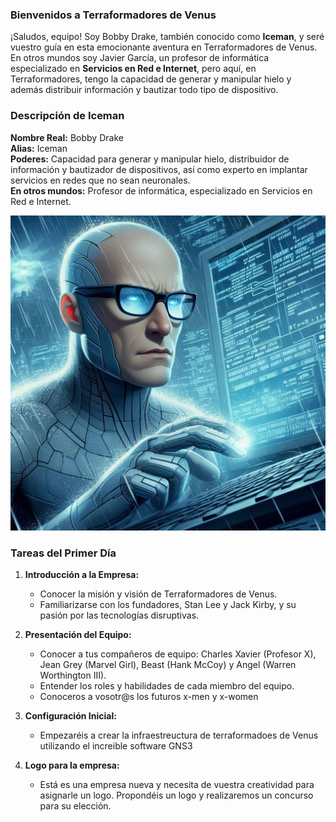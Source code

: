 ### **Bienvenidos a Terraformadores de Venus**

¡Saludos, equipo! Soy Bobby Drake, también conocido como **Iceman**, y seré vuestro guía en esta emocionante aventura en Terraformadores de Venus. En otros mundos soy Javier García, un profesor de informática especializado en **Servicios en Red e Internet**, pero aquí, en Terraformadores, tengo la capacidad de generar y manipular hielo y además distribuir información y bautizar todo tipo de dispositivo.

### **Descripción de Iceman**

**Nombre Real:** Bobby Drake  
**Alias:** Iceman  
**Poderes:** Capacidad para generar y manipular hielo, distribuidor de información y bautizador de dispositivos, así como experto en implantar servicios en redes que no sean neuronales.  
**En otros mundos:** Profesor de informática, especializado en Servicios en Red e Internet.

![Imagen de Iceman](./img/iceman.jfif)


### **Tareas del Primer Día**

1. **Introducción a la Empresa:**
   - Conocer la misión y visión de Terraformadores de Venus.
   - Familiarizarse con los fundadores, Stan Lee y Jack Kirby, y su pasión por las tecnologías disruptivas.

2. **Presentación del Equipo:**
   - Conocer a tus compañeros de equipo: Charles Xavier (Profesor X), Jean Grey (Marvel Girl), Beast (Hank McCoy) y Angel (Warren Worthington III).
   - Entender los roles y habilidades de cada miembro del equipo.
   - Conoceros a vosotr@s los futuros x-men y x-women
     
3. **Configuración Inicial:**
   - Empezaréis a crear la infraestreuctura de terraformadoes de Venus utilizando el increible software GNS3

4. **Logo para la empresa:**
   - Está es una empresa nueva y necesita de vuestra creatividad para asignarle un logo. Propondéis un logo y realizaremos un concurso para su elección.
